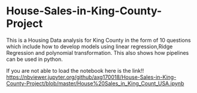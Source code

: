 # House-Sales-in-King-County-Project
This is a Housing Data analysis for King County in the form of 10 questions which include how to develop models using linear regression,Ridge Regression and polynomial transformation.
This also shows how pipelines can be used in python.

If you are not able to load the notebook here is the link!!
https://nbviewer.jupyter.org/github/axg170018/House-Sales-in-King-County-Project/blob/master/House%20Sales_in_King_Count_USA.ipynb
